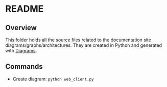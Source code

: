 # README

## Overview

This folder holds all the source files related to the documentation site diagrams/graphs/architectures. They are created in Python and generated with [Diagrams](https://diagrams.mingrammer.com/).

## Commands

- Create diagram: `python web_client.py`